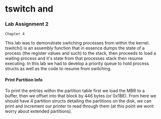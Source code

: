 tswitch and
======================

### Lab Assignment 2

```
Chapter 4
```

This lab was to demonstrate switching processes from within the kernel. tswitch() is an assembly function that in essence dumps the state of a process (the register values and such) to the stack, then proceeds to load a waiting process and it's state from that processes stack then resume executing.
In this lab we had to develop a priority queue to hold process structs as well as the code to resume from switching.


#### Print Partition Info
To print the entries within the partition table first we load the MBR to a buffer, then we offset into that block by 446 bytes (or 0x1BE). From here we should have 4 partition structs detailing the partitions on the disk, we can print and increment our printer to read through them (at this point we wont worry about extended partitions).

